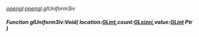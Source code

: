 _[opengl](../../modules/opengl/opengl-module.md):[opengl](../../modules/opengl/opengl-module.md).glUniform3iv_
##### Function glUniform3iv:Void( location:[GLint](../../modules/opengl/opengl-glint.md),count:[GLsizei](../../modules/opengl/opengl-glsizei.md),value:[GLint](../../modules/opengl/opengl-glint.md) Ptr )
